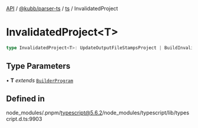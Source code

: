 [API](../../../../../packages.md) / [@kubb/parser-ts](../../../index.md) / [ts](../index.md) / InvalidatedProject

# InvalidatedProject\<T\>

```ts
type InvalidatedProject<T>: UpdateOutputFileStampsProject | BuildInvalidedProject<T>;
```

## Type Parameters

• **T** *extends* [`BuilderProgram`](../interfaces/BuilderProgram.md)

## Defined in

node\_modules/.pnpm/typescript@5.6.2/node\_modules/typescript/lib/typescript.d.ts:9903
